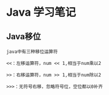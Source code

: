 # Java 学习笔记

## Java移位
```
java中有三种移位运算符

<<：左移运算符，num << 1,相当于num乘以2

>>：右移运算符，num >> 1,相当于num除以2

>>>：无符号右移，忽略符号位，空位都以0补齐
```
